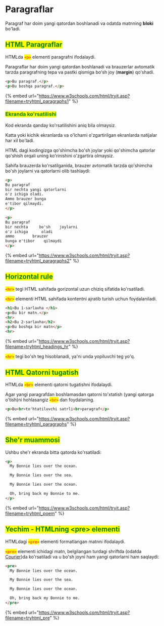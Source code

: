 # Paragraflar

Paragraf har doim yangi qatordan boshlanadi va odatda matnning **bloki** bo'ladi.

## <mark style="color:green;">HTML Paragraflar</mark>

HTMLda <mark style="color:red;">`<p>`</mark> elementi paragrafni ifodalaydi.

Paragraflar har doim yangi qatordan boshlanadi va  brauzerlar avtomatik tarzda paragrafning tepa va pastki qismiga boʻsh joy (**margin**) qoʻshadi.

```html
<p>Bu paragraf.</p>
<p>Bu boshqa paragraf.</p>
```

{% embed url="https://www.w3schools.com/html/tryit.asp?filename=tryhtml_paragraphs1" %}

### <mark style="color:green;">Ekranda ko'rsatilishi</mark>

Kod ekranda qanday ko'rsatilishini aniq bila olmaysiz.

Katta yoki kichik ekranlarda va o'lchami o'zgartirilgan ekranlarda natijalar har xil bo'ladi.

HTML dagi kodingizga qo'shimcha bo'sh joylar yoki qo'shimcha qatorlar qo'shish orqali uning ko'rinishini o'zgartira olmaysiz.

Sahifa brauzerda ko'rsatilganida, brauzer avtomatik tarzda qo'shimcha bo'sh joylarni va qatorlarni olib tashlaydi:

```html
<p>
Bu paragraf
bir nechta yangi qatorlarni
o'z ichiga oladi.
Ammo brauzer bunga 
e'tibor qilmaydi.
</p>

<p>
Bu paragraf
bir nechta     bo'sh    joylarni
o'z ichiga      oladi
ammo        brauzer
bunga e'tibor    qilmaydi
</p>
```

{% embed url="https://www.w3schools.com/html/tryit.asp?filename=tryhtml_paragraphs2" %}

## <mark style="color:green;">Horizontal rule</mark>

<mark style="color:red;">`<hr>`</mark> tegi HTML sahifada gorizontal uzun chiziq sifatida ko'rsatiladi.

<mark style="color:red;">`<hr>`</mark> elementi HTML sahifada kontentni ajratib turish uchun foydalaniladi.

```html
<h1>Bu 1-sarlavha </h1>
<p>Bu bir matn.</p>
<hr>
<h2>Bu 2-sarlavha</h2>
<p>Bu boshqa bir matn</p>
<hr>
```

{% embed url="https://www.w3schools.com/html/tryit.asp?filename=tryhtml_headings_hr" %}

<mark style="color:red;">`<hr>`</mark> tegi bo'sh teg hisoblanadi, ya'ni unda yopiluvchi teg yo'q.

## <mark style="color:green;">HTML Qatorni tugatish</mark>

HTMLda <mark style="color:red;">`<br>`</mark> elementi qatorni tugatishni ifodalaydi.

Agar yangi paragrafdan boshlamasdan qatorni to'xtatish (yangi qatorga o'tish)ni hohlasangiz <mark style="color:red;">`<br>`</mark> dan foydalaning.

```html
<p>Bu<br>to'htatiluvchi satrli<br>paragraf</p>
```

{% embed url="https://www.w3schools.com/html/tryit.asp?filename=tryhtml_paragraphs" %}

## <mark style="color:green;">She'r muammosi</mark>

Ushbu she'r ekranda bitta qatorda ko'rsatiladi:

```html
<p>
  My Bonnie lies over the ocean.

  My Bonnie lies over the sea.

  My Bonnie lies over the ocean.

  Oh, bring back my Bonnie to me.
</p>
```

{% embed url="https://www.w3schools.com/html/tryit.asp?filename=tryhtml_poem" %}

## <mark style="color:green;">Yechim - HTMLning \<pre> elementi</mark>

HTMLdagi <mark style="color:red;">`<pre>`</mark> elementi formatlangan matnni ifodalaydi.

<mark style="color:red;">`<pre>`</mark> elementi ichidagi matn, belgilangan turdagi shriftda (odatda [Courier](https://www.dafont.com/theme.php?cat=503\&text=Courier))da ko'rsatiladi va u bo'sh joyni ham yangi qatorlarni ham saqlaydi:

```html
<pre>
  My Bonnie lies over the ocean.

  My Bonnie lies over the sea.

  My Bonnie lies over the ocean.

  Oh, bring back my Bonnie to me.
</pre>
```

{% embed url="https://www.w3schools.com/html/tryit.asp?filename=tryhtml_pre" %}
